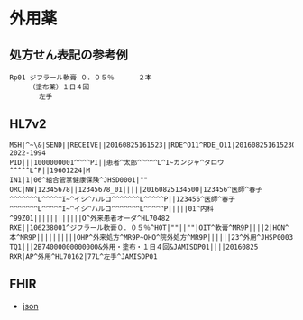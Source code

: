 # 外用薬

## 処方せん表記の参考例
```
Rp01 ジフラール軟膏 ０．０５％      ２本
    　（塗布薬）１日４回
    　　左手
```

## HL7v2
```
MSH|^~\&|SEND||RECEIVE||20160825161523||RDE^O11^RDE_O11|201608251615230143|P|2.5||||||~ISOIR87||ISO 2022-1994
PID|||1000000001^^^^PI||患者^太郎^^^^^L^I~カンジャ^タロウ^^^^^L^P||19601224|M
IN1|1|06^組合管掌健康保険^JHSD0001|""
ORC|NW|12345678||12345678_01|||||20160825134500|123456^医師^春子^^^^^^^L^^^^^I~^イシ^ハルコ^^^^^^^L^^^^^P||123456^医師^春子^^^^^^^L^^^^^I~^イシ^ハルコ^^^^^^^L^^^^^P|||||01^内科^99Z01||||||||||||O^外来患者オーダ^HL70482
RXE||106238001^ジフラール軟膏０．０５％^HOT|""||""|OIT^軟膏^MR9P||||2|HON^本^MR9P||||||||||OHP^外来処方^MR9P~OHO^院外処方^MR9P||||||23^外用^JHSP0003
TQ1|||2B74000000000000&外用・塗布・１日４回&JAMISDP01||||20160825
RXR|AP^外用^HL70162|77L^左手^JAMISDP01
```

## FHIR
- [json](https://github.com/Acedia-Belphegor/hl7v2-to-fhir/blob/master/examples/example-02/example_02.json)
